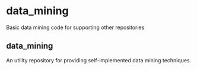 # data_mining
Basic data mining code for supporting other repositories

## data_mining
An utility repository for providing self-implemented data mining techniques.
